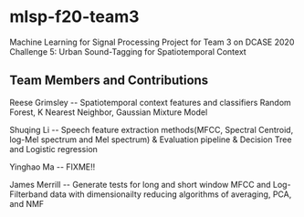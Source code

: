 # mlsp-f20-team3
Machine Learning for Signal Processing Project for Team 3 on DCASE 2020 Challenge 5: Urban Sound-Tagging for Spatiotemporal Context

## Team Members and Contributions

Reese Grimsley -- Spatiotemporal context features and classifiers Random Forest, K Nearest Neighbor, Gaussian Mixture Model

Shuqing Li -- Speech feature extraction methods(MFCC, Spectral Centroid, log-Mel spectrum and Mel spectrum) & Evaluation pipeline & Decision Tree and Logistic regression

Yinghao Ma -- FIXME!!

James Merrill -- Generate tests for long and short window MFCC and Log-Filterband data with dimensionailty reducing algorithms of averaging, PCA, and NMF
